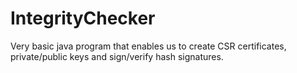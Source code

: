 # IntegrityChecker

Very basic java program that enables us to create CSR certificates, private/public keys and sign/verify hash signatures.
